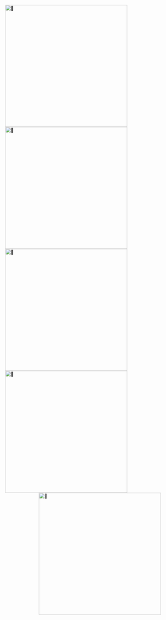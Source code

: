 

[<img align="left" width="395" alt="🤿" src="https://github-readme-stats.vercel.app/api?username=ba2in9a&show_icons=true&theme=vue">](#)


[<img align="left" width="395" alt="🤿" src="https://activity-graph.herokuapp.com/graph?username=ba2in9a&theme=github-light">](#)


[<img align="left" width="395" alt="🤿" src="http://github-readme-streak-stats.herokuapp.com?user=ba2in9a&theme=vue">](#)



[<img align="left" width="395" alt="🤿" src="https://github-readme-stats.vercel.app/api/top-langs/?username=ba2in9a&theme=vue">](#)



[<img align="right" width="395" alt="🤿" src="https://metrics.lecoq.io/ba2in9a?template=classic&base.header=0&base.activity=0&base.community=0&base.repositories=0&base.metadata=0&isocalendar=1&languages=1&achievements=1&followup=1&isocalendar.duration=half-year&languages.limit=15&languages.threshold=0%25&languages.colors=github&languages.sections=most-used&languages.indepth=true&languages.analysis.timeout=15&languages.categories=markup%2C%20programming&languages.recent.categories=markup%2C%20programming&languages.recent.load=300&languages.recent.days=14&followup.sections=repositories&followup.indepth=true&achievements.threshold=C&achievements.secrets=true&achievements.display=detailed&achievements.limit=0&config.timezone=Asia%2FShanghai">](#)









<!--
**ba2in9a/ba2in9a** is a ✨ _special_ ✨ repository because its `README.md` (this file) appears on your GitHub profile.

Here are some ideas to get you started:

- 🔭 I’m currently working on ...
- 🌱 I’m currently learning ...
- 👯 I’m looking to collaborate on ...
- 🤔 I’m looking for help with ...
- 💬 Ask me about ...
- 📫 How to reach me: ...
- 😄 Pronouns: ...
- ⚡ Fun fact: ...
-->
